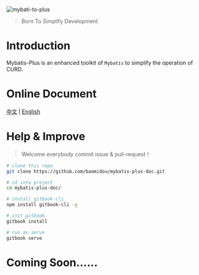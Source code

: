 ![mybati-to-plus]("https://raw.githubusercontent.com/baomidou/logo/master/mybatis-plus-logo-with-words.png")

> Born To Simplify Development

# Introduction

Mybatis-Plus is an enhanced toolkit of `Mybatis` to simplify the operation of CURD.

# Online Document

[中文](http://mp.baomidou.com/zh/) | [English](http://mp.baomidou.com/en/)

# Help & Improve

> Welcome everybody commit issue & pull-request！

```bash
# clone this repo
git clone https://github.com/baomidou/mybatis-plus-doc.git

# cd into project
cd mybatis-plus-doc/

# install gitbook-cli
npm install gitbook-cli -g

# init gitbook
gitbook install

# run as serve
gitbook serve
```

# Coming Soon......
